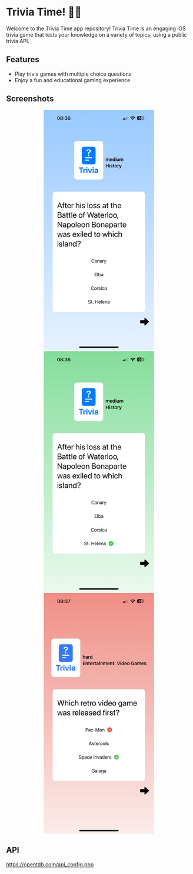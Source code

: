 # Trivia Time! 🧠🎲

Welcome to the Trivia Time app repository! Trivia Time is an engaging iOS trivia game that tests your knowledge on a variety of topics, using a public trivia API.

## Features

- Play trivia games with multiple choice questions
- Enjoy a fun and educational gaming experience

  
## Screenshots

<p align="center">
  <img src="https://github.com/Louisii/Trivia/blob/main/readmeassets/IMG_4163.PNG" width="300" alt="Loufy screenshot 1">
  <img src="https://github.com/Louisii/Trivia/blob/main/readmeassets/IMG_4164.PNG" width="300" alt="Loufy screenshot 2">
    <img src="https://github.com/Louisii/Trivia/blob/main/readmeassets/IMG_4165.PNG" width="300" alt="Loufy screenshot 3">
</p>


## API

https://opentdb.com/api_config.php
